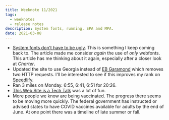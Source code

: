 ```yaml
---
title: Weeknote 11/2021
tags:
  - weeknotes
  - release notes
description: System fonts, running, SPA and MPA.
date: 2021-03-08
---
```

- [System fonts don’t have to be ugly](https://iainbean.com/posts/2021/system-fonts-dont-have-to-be-ugly/). This is something I keep coming back to. The article made me consider _again_ the use of _only_ webfonts. This article has me thinking about it again, especially after a closer look at _Charter_.
- Updated the site to use Georgia instead of [EB Garamond](https://fonts.google.com/specimen/EB+Garamond) which removes two HTTP requests. I'll be interested to see if this improves my rank on [Speedlify](https://www.11ty.dev/speedlify/#site-953e66da).
- Ran 3 miles on Monday. 6:55, 6:41, 6:51 for 20:26. 
- [This Web Site is a Tech Talk](https://www.zachleat.com/web/this-website-is-a-tech-talk/) was a lot of fun. 
- More people we know are being vaccinated. The progress there seems to be moving more quickly. The federal government has instructed or advised states to have COVID vaccines available for adults by the end of June. At one point there was a timeline of late summer or fall. 
